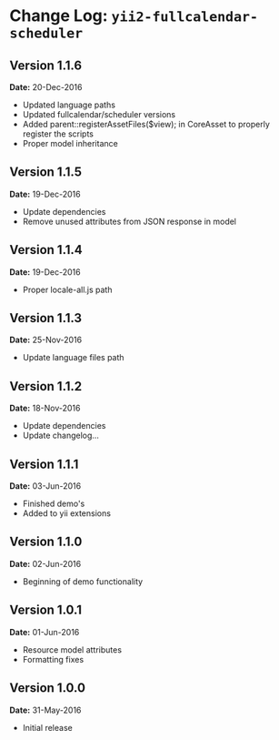 Change Log: `yii2-fullcalendar-scheduler`
=========================================

## Version 1.1.6

**Date:** 20-Dec-2016

- Updated language paths
- Updated fullcalendar/scheduler versions
- Added parent::registerAssetFiles($view); in CoreAsset to properly register the scripts
- Proper model inheritance

## Version 1.1.5

**Date:** 19-Dec-2016

- Update dependencies
- Remove unused attributes from JSON response in model

## Version 1.1.4

**Date:** 19-Dec-2016

- Proper locale-all.js path 

## Version 1.1.3

**Date:** 25-Nov-2016

- Update language files path

## Version 1.1.2

**Date:** 18-Nov-2016

- Update dependencies
- Update changelog...

## Version 1.1.1

**Date:** 03-Jun-2016

- Finished demo's
- Added to yii extensions

## Version 1.1.0

**Date:** 02-Jun-2016

- Beginning of demo functionality

## Version 1.0.1

**Date:** 01-Jun-2016

- Resource model attributes
- Formatting fixes

## Version 1.0.0

**Date:** 31-May-2016

- Initial release